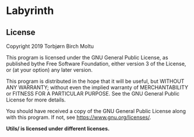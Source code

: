 # Labyrinth

## License

Copyright 2019 Torbjørn Birch Moltu

This program is licensed under the GNU General Public License, as published bythe Free Software Foundation,
either version 3 of the License, or (at your option) any later version.

This program is distributed in the hope that it will be useful, but WITHOUT ANY WARRANTY;
without even the implied warranty of MERCHANTABILITY or FITNESS FOR A PARTICULAR PURPOSE.
See the GNU General Public License for more details.

You should have received a copy of the GNU General Public License along with this program.
If not, see <https://www.gnu.org/licenses/>.

**Utils/ is licensed under different licenses.**

